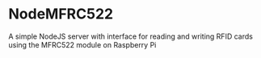 # NodeMFRC522
A simple NodeJS server with interface for reading and writing RFID cards using the MFRC522 module on Raspberry Pi

